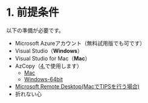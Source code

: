 # 1. 前提条件

以下の準備が必要です。

* Microsoft Azureアカウント（無料試用版でも可です）
* Visual Studio（**Windows**）
* Visual Studio for Mac（**Mac**）
* AzCopy（[4.](devtestlabs/index_9.md)で使用します）
  * [Mac](https://aka.ms/downloadazcopy-v10-mac)
  * [Windows-64bit](https://aka.ms/downloadazcopy-v10-windows)
* [Microsoft Remote Desktop(MacでTIPSを行う場合)](https://apps.apple.com/jp/app/microsoft-remote-desktop/id1295203466?mt=12)
* 折れない心